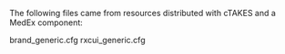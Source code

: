 The following files came from resources distributed with cTAKES and a MedEx component:

brand_generic.cfg
rxcui_generic.cfg